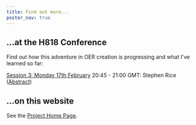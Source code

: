 ```yaml
---
title: Find out more...
poster_nav: true
---
```


## ...at the H818 Conference

Find out how this adventure in OER creation is progressing and what I've learned so far:

[Session 3: Monday 17th February](http://www.open.ac.uk/blogs/OU-H818/index.php/the-ou-h818-the-networked-practitioner-online-conference-2020/)
20:45 - 21:00 GMT: Stephen Rice ([Abstract](9-abstract.html))

## ...on this website

See the [Project Home Page](/h818/).
